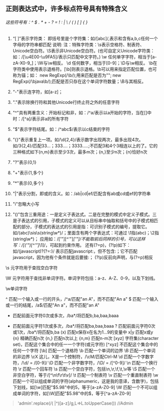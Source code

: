 ## 正则表达式中，许多标点符号具有特殊含义
###### 这些符号有：^ $ . * +  - ? = ! : | \ / ( ) [ ] { }
1. “[ ]”表示字符类： 即括号里是个字符集：如/[abc]/,表示和含有a,b,c任何一个字母的字符串都匹配
	说明:
	注：特殊字符类：\s表示空格符、制表符、Unicode空白符。\S表示非Unicode空白符。(也可自定义Unicode字符类：如：/[\u4E00-\u9FA5]/表示只匹配中文字符。)
	\w 任何单字字符，相当于[a-zA-X0-9_]；\W与\w相反。
	\d 任何数字，相当于[0-9]；\D与\w相反。
	\b在字符类中使用表示退格符。[\b]则表示退格。\b可以用来指定匹配位置，也可称为锚；如：
	new RegExp(/\b/);用来匹配是否为"";
	new RegExp(/\bjava\b/);匹配是否只存在这个单词字符数量；\B与其相反。
2. “-"表示连字符，如[a-z]；

3. "."表示除换行符和其他Unicode行终止符之外的任意字符
4. "^"具有两重含义：开始标记和非，如：/^a/表示以a开始的字符，当在[]中时：/[^a]/表示非a的所有字符
5. "$"表示字符结尾。如：/^abc$/表示以c结束的字符
6. ”{}"表示重复上一项。如/\d{2,4}/表示数字出现两次，最多出现4次。如/3{2,4}/匹配33...；333....；3333.....;不匹配3和4个3相连以上的了。它的三种格式如下{n,m}表示至少3次，最多m次；{n,}至少n次；{n}恰好n次
7. "?"表示{0,1}
8. "+"表示{1,多个}
9. "*"表示{0,多个}
10. "|"表示分割，即或的含义。如：/ab|cd|ef/匹配含有ab或cd或ef的字符串
11. "i"忽略大小写
11. "()"包含三重用途：一是定义子表达式。二是在完整的模式中定义子模式。三是子表达式的引用，子模式的定义可以从目标串中抽取和括号中的子模式相匹配的部分，子模式的表达式的引用是指：可识别子模式的编号，提取它。如/(abc)\sis\s(string\w*)/；里面含有两个字表达式：可通过
\1指(abc)；\2指(string\w*)； 应用如：/[&apos;"][^&apos;"]*[&apos;"]/不能取前后同样的引号，可以这样写：/[(&apos;")[^&apos;"]*\1]/，可起到约束作用。
还有(?=p)，(?!p)如下：
如/(javascript)?(?=\:)/ 表示匹配javascript:，但不包含:；它不匹配javascript，因为他有个条件就是后要接:；
(?!p)反前向声明，与(?=p)相反

\s 元字符用于查找空白字符

\W 元字符用于查找非单词字符。单词字符包括：a-z、A-Z、0-9，以及下划线。

\w单词字符

^ 匹配一个输入或一行的开头，/^a/匹配"an A"，而不匹配"An a" 
$ 匹配一个输入或一行的结尾，/a$/匹配"An a"，而不匹配"an A" 
* 匹配前面元字符0次或多次，/ba*/将匹配b,ba,baa,baaa 
+ 匹配前面元字符1次或多次，/ba*/将匹配ba,baa,baaa 
? 匹配前面元字符0次或1次，/ba*/将匹配b,ba 
(x) 匹配x保存x在名为$1...$9的变量中 
x|y 匹配x或y 
{n} 精确匹配n次 
{n,} 匹配n次以上 
{n,m} 匹配n-m次 
[xyz] 字符集(character set)，匹配这个集合中的任一一个字符(或元字符) 
[^xyz] 不匹配这个集合中的任何一个字符 
[\b] 匹配一个退格符 
\b 匹配一个单词的边界 
\B 匹配一个单词的非边界 
\cX 这儿，X是一个控制符，/\cM/匹配Ctrl-M 
\d 匹配一个字数字符，/\d/ = /[0-9]/ 
\D 匹配一个非字数字符，/\D/ = /[^0-9]/ 
\n 匹配一个换行符 
\r 匹配一个回车符 
\s 匹配一个空白字符，包括\n,\r,\f,\t,\v等 
\S 匹配一个非空白字符，等于/[^\n\f\r\t\v]/ 
\t 匹配一个制表符 
\v 匹配一个重直制表符 
\w 匹配一个可以组成单词的字符(alphanumeric，这是我的意译，含数字)，包括下划线，如[\w]匹配"$5.98"中的5，等于[a-zA-Z0-9] 
\W 匹配一个不可以组成单词的字符，如[\W]匹配"$5.98"中的$，等于[^a-zA-Z0-9]

> 'admin'.replace(/( |^)[a-z]/g,L=>L.toUpperCase()) //Admin